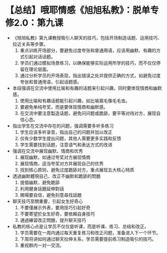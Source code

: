 # 【总结】哦耶情感《旭旭私教》：脱单专修2.0：第九课

-   《旭旭私教》第九课教授吸引人聊天的技巧，包括开场制造话题、运用技巧、拉近关系等步骤。
    1.  重点训练开场部分，要避免过度夸张和普通用语，应该用幽默、有趣的方式引起对话话题。
    2.  学员们通过模拟场景练习，以确保能够实际运用所学的技巧，而不仅仅停留在理论层面。
    3.  通过分析学员的开场表现，指出错误之处并提供正确的方式，如避免过度夸张和普通用语，引起话题感。
-   本段强调在交流中使用比喻和有趣的话题来引起兴趣，同时要体现情商和幽默感。
    1.  使用比喻和有趣话题能引起兴趣，如比喻眉毛像毛毛虫。
    2.  要避免单纯夸奖，而是要体现情商和幽默感。
    3.  在交流中要注意製造话题，避免问问题或跪舔，要平等对待对方，展现自信心态。
-   指出学生在交流中存在的问题，强调需要多听多练习
    1.  学生应该多听录音，指出自己的问题并加以改正
    2.  仅有少数学生提出问题，其他人需要更多实践和反馈
    3.  学生需要找到话题，注意语气和表达方式的改进
-   强调在交流中展现幽默、情商和优秀
    1.  展现幽默，如通过夸奖对方展现情商
    2.  展现情商，适当夸奖对方并展现自己的优秀
    3.  找到核心原则，避免过度跪舔对方，重点展现五大核心特质
-   透過幽默體現自己，改正不幽默和跪舔的問題
    1.  提倡幽默，避免跪舔
    2.  利用健身話題延伸對話
    3.  開場要自信，避免刻意尋找話題
-   聊天技巧至關重要，引起女生好奇心
    1.  不要僅展示外表，要用技巧引起好奇
    2.  不要寄望於女生好奇，要依賴自身技巧
    3.  通過練習改正問題，提升聊天技巧
-   私教的核心点是让学员不仅仅是听课，而是听课、练习、总结和改正。
    1.  学员需要在一周内通过每天重复练习和改正问题，准备进入下一个环节。
    2.  下周将讲如何通过聊天拉伸关系，学员需要提前练习制造吸引的技巧。
    3.  重视群内一对一交流。